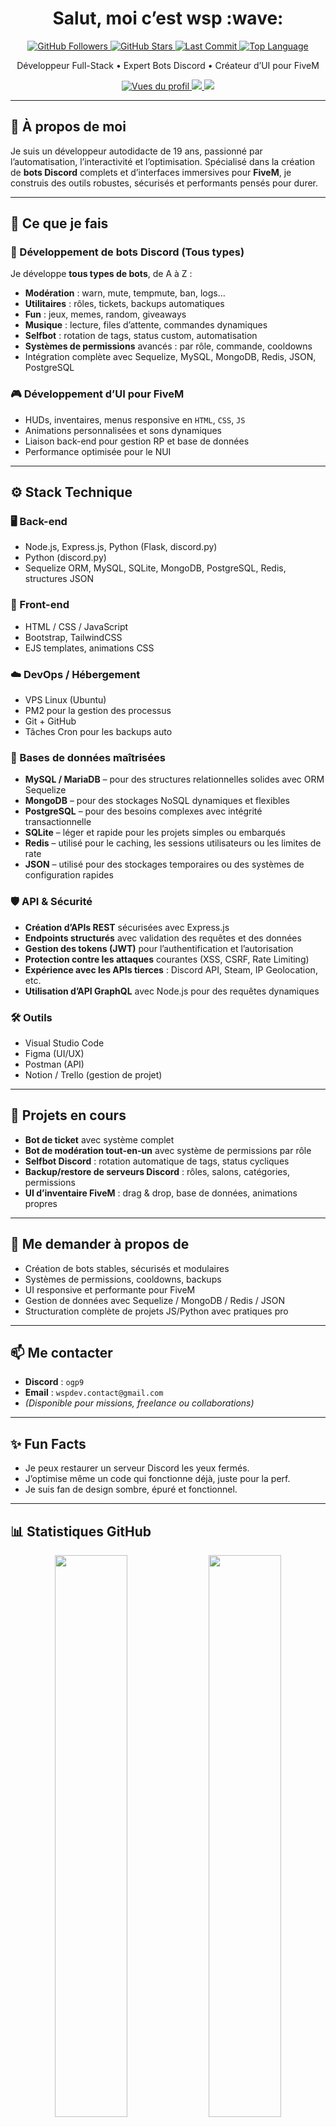 <h1 align="center">Salut, moi c’est wsp :wave:</h1>

<p align="center">
  <a href="https://github.com/wsp1337">
    <img src="https://img.shields.io/github/followers/wsp1337?label=Followers&style=social" alt="GitHub Followers" />
  </a>
  <a href="https://github.com/wsp1337">
    <img src="https://img.shields.io/github/stars/wsp1337?label=Stars&style=social" alt="GitHub Stars" />
  </a>
    <a href="https://github.com/wsp1337/wsp1337">
    <img src="https://img.shields.io/github/last-commit/wsp1337/wsp1337?label=Last%20commit&style=flat" alt="Last Commit" />
  </a>
  <a href="https://github.com/wsp1337/wsp1337">
    <img src="https://img.shields.io/github/languages/top/wsp1337/wsp1337?style=flat" alt="Top Language" />
  </a>
</p>


<p align="center">Développeur Full-Stack • Expert Bots Discord • Créateur d’UI pour FiveM</p>

<p align="center">
  <a href="https://github.com/wsp1337">
    <img src="https://komarev.com/ghpvc/?username=wsp1337&style=flat-square&color=blue" alt="Vues du profil" />
  </a>
  <a href="https://discord.com/users/1315917464290332702">
    <img src="https://img.shields.io/badge/Discord-wsp.dev-7289DA?logo=discord&style=flat-square" />
  </a>
  <a href="mailto:wspdev.contact@gmail.com">
    <img src="https://img.shields.io/badge/Email-wspdev.contact@gmail.com-red?style=flat-square&logo=gmail" />
  </a>
</p>

---

## 🧠 À propos de moi

Je suis un développeur autodidacte de 19 ans, passionné par l’automatisation, l’interactivité et l’optimisation. Spécialisé dans la création de **bots Discord** complets et d’interfaces immersives pour **FiveM**, je construis des outils robustes, sécurisés et performants pensés pour durer.

---

## 🔧 Ce que je fais

### 🤖 Développement de bots Discord (Tous types)
Je développe **tous types de bots**, de A à Z :
- **Modération** : warn, mute, tempmute, ban, logs...
- **Utilitaires** : rôles, tickets, backups automatiques
- **Fun** : jeux, memes, random, giveaways
- **Musique** : lecture, files d’attente, commandes dynamiques
- **Selfbot** : rotation de tags, status custom, automatisation
- **Systèmes de permissions** avancés : par rôle, commande, cooldowns
- Intégration complète avec Sequelize, MySQL, MongoDB, Redis, JSON, PostgreSQL

### 🎮 Développement d’UI pour FiveM
- HUDs, inventaires, menus responsive en `HTML`, `CSS`, `JS`
- Animations personnalisées et sons dynamiques
- Liaison back-end pour gestion RP et base de données
- Performance optimisée pour le NUI

---

## ⚙️ Stack Technique

### 🖥️ Back-end
- Node.js, Express.js, Python (Flask, discord.py)
- Python (discord.py)
- Sequelize ORM, MySQL, SQLite, MongoDB, PostgreSQL, Redis, structures JSON

### 🎨 Front-end
- HTML / CSS / JavaScript
- Bootstrap, TailwindCSS
- EJS templates, animations CSS

### ☁️ DevOps / Hébergement
- VPS Linux (Ubuntu)
- PM2 pour la gestion des processus
- Git + GitHub
- Tâches Cron pour les backups auto


### 💾 Bases de données maîtrisées
- **MySQL / MariaDB** – pour des structures relationnelles solides avec ORM Sequelize
- **MongoDB** – pour des stockages NoSQL dynamiques et flexibles
- **PostgreSQL** – pour des besoins complexes avec intégrité transactionnelle
- **SQLite** – léger et rapide pour les projets simples ou embarqués
- **Redis** – utilisé pour le caching, les sessions utilisateurs ou les limites de rate
- **JSON** – utilisé pour des stockages temporaires ou des systèmes de configuration rapides



### 🛡️ API & Sécurité
- **Création d’APIs REST** sécurisées avec Express.js
- **Endpoints structurés** avec validation des requêtes et des données
- **Gestion des tokens (JWT)** pour l’authentification et l’autorisation
- **Protection contre les attaques** courantes (XSS, CSRF, Rate Limiting)
- **Expérience avec les APIs tierces** : Discord API, Steam, IP Geolocation, etc.
- **Utilisation d’API GraphQL** avec Node.js pour des requêtes dynamiques


### 🛠️ Outils
- Visual Studio Code
- Figma (UI/UX)
- Postman (API)
- Notion / Trello (gestion de projet)

---

## 🚀 Projets en cours

- **Bot de ticket** avec système complet
- **Bot de modération tout-en-un** avec système de permissions par rôle
- **Selfbot Discord** : rotation automatique de tags, status cycliques
- **Backup/restore de serveurs Discord** : rôles, salons, catégories, permissions
- **UI d’inventaire FiveM** : drag & drop, base de données, animations propres

---

## 💬 Me demander à propos de

- Création de bots stables, sécurisés et modulaires
- Systèmes de permissions, cooldowns, backups
- UI responsive et performante pour FiveM
- Gestion de données avec Sequelize / MongoDB / Redis / JSON
- Structuration complète de projets JS/Python avec pratiques pro

---

## 📫 Me contacter

- **Discord** : `ogp9`  
- **Email** : `wspdev.contact@gmail.com`  
- *(Disponible pour missions, freelance ou collaborations)*

---

## ✨ Fun Facts

- Je peux restaurer un serveur Discord les yeux fermés.
- J’optimise même un code qui fonctionne déjà, juste pour la perf.
- Je suis fan de design sombre, épuré et fonctionnel.

---

## 📊 Statistiques GitHub

<p align="center">
  <img src="https://github-readme-stats.vercel.app/api?username=wsp1337&show_icons=true&theme=react&hide_border=true" width="48%" />
  <img src="https://github-readme-stats.vercel.app/api/top-langs/?username=wsp1337&layout=compact&theme=react&hide_border=true" width="48%" />
</p>

---

> *Un bon code est silencieux. Un excellent code parle quand il s'exécute. :smile:*

---

## 🇬🇧 English Version

<h1 align="center">Hey, I'm wsp :wave:</h1>
<p align="center">Full-Stack Developer • Discord Bot Architect • FiveM Scripter & UI/UX Expert</p>

<p align="center">
  <a href="https://github.com/wsp1337">
    <img src="https://komarev.com/ghpvc/?username=wsp1337&style=flat-square&color=blue" alt="Profile Views" />
  </a>
  <a href="https://discord.com/users/1315917464290332702">
    <img src="https://img.shields.io/badge/Discord-ogp9-7289DA?logo=discord&style=flat-square" />
  </a>
  <a href="mailto:wspdev.contact@gmail.com">
    <img src="https://img.shields.io/badge/Email-wspdev.contact@gmail.com-red?style=flat-square&logo=gmail" />
  </a>
</p>

---

## 🧠 About Me

I'm a 19-year-old self-taught developer passionate about automation, optimization and clean digital experiences. I specialize in building **advanced Discord bots** and **complete FiveM scripts and interfaces**. Whether it's backend logic, real-time events or immersive UI — I make it fast, powerful, and scalable.

---

## 🔧 What I Do

### 🤖 Discord Bot Development (All Types)
I build **all types of bots**, from scratch to production:
- **Moderation**: warn, mute, tempmute, ban, logs
- **Utility**: role management, ticket systems, automated backups
- **Fun**: games, meme generators, giveaways
- **Music**: queue, controls, streaming
- **Selfbots**: custom status, tag rotators, automations
- **Advanced permission systems**: role/command limits, cooldowns
- Database integration with Sequelize, MySQL, MongoDB, Redis, PostgreSQL

### 🎮 FiveM Scripting & UI
- Complete **FiveM script creation** (client & server side)
- Custom **UI/UX (NUI)** using HTML, CSS, JS
- Drag & drop **inventories**, **HUDs**, **menus**, and **notifications**
- Integration with **databases** and custom events
- Optimized **performance** for high player count environments
- Dynamic exports, client-server sync, RPCs, and modular design

---

## ⚙️ Tech Stack

### 🖥️ Backend
- Node.js, Express.js, Python (Flask, discord.py)
- Python (discord.py)
- Sequelize ORM, MySQL, SQLite, MongoDB, PostgreSQL, Redis, JSON-based logic

### 🎨 Frontend
- HTML / CSS / JavaScript
- TailwindCSS, Bootstrap
- EJS templates, clean responsive design

### ☁️ DevOps / Hosting
- Linux VPS (Ubuntu)
- PM2 process manager
- Git + GitHub
- Cron jobs for automated tasks


### 💾 Databases I Work With
- **MySQL / MariaDB** – for solid relational data using Sequelize ORM
- **MongoDB** – flexible NoSQL storage for scalable apps and bots
- **PostgreSQL** – reliable and structured for advanced use cases
- **SQLite** – lightweight and portable for embedded systems
- **Redis** – for caching, session tracking, rate limits and queues
- **JSON** – for quick config systems, backups and fast-access storage



### 🛡️ API & Security
- **Building secure REST APIs** with Express.js
- **Structured endpoints** with request/data validation
- **JWT-based authentication** and authorization flows
- **Security measures** against XSS, CSRF, rate-limiting & abuse
- **Experience with third-party APIs** like Discord, Steam, IP Geolocation, etc.
- **Using GraphQL APIs** in Node.js for flexible queries


### 🛠️ Tools
- Visual Studio Code
- Figma (UI/UX Design)
- Postman (API testing)
- Notion / Trello (task planning)

---

## 🚀 Current Projects

- **Ticket bot** with system complet
- **All-in-one moderation bot** with full permission editor
- **Advanced Discord Selfbot** with rotating tags, status cycles, profile tools
- **Full backup/restore bot** for Discord servers (channels, roles, categories, settings)
- **Complete FiveM inventory system** with advanced UI and modular backend

---

## 💬 Ask Me About

- Scalable bot architecture & cooldowns
- Database integrations (Sequelize / MongoDB / Redis)
- Building complete FiveM systems (scripts + UI)
- Creating smooth and modern web interfaces
- Structuring and deploying full JS/Python applications

---

## 📫 Contact

- **Discord**: `ogp9`  
- **Email**: `wspdev.contact@gmail.com`  
- *(Open for freelance, commissions or collaboration)*

---

## ✨ Fun Facts

- I build backup systems that can rebuild an entire server in seconds.
- I refactor functional code just for performance.
- I believe a dark, minimal UI is more than design — it's a vibe.

---

## 📊 GitHub Stats

<p align="center">
  <img src="https://github-readme-stats.vercel.app/api?username=wsp1337&show_icons=true&theme=react&hide_border=true" width="48%" />
  <img src="https://github-readme-stats.vercel.app/api/top-langs/?username=wsp1337&layout=compact&theme=react&hide_border=true" width="48%" />
</p>

---

> *Good code is silent. Great code speaks when it runs. :smile:*
